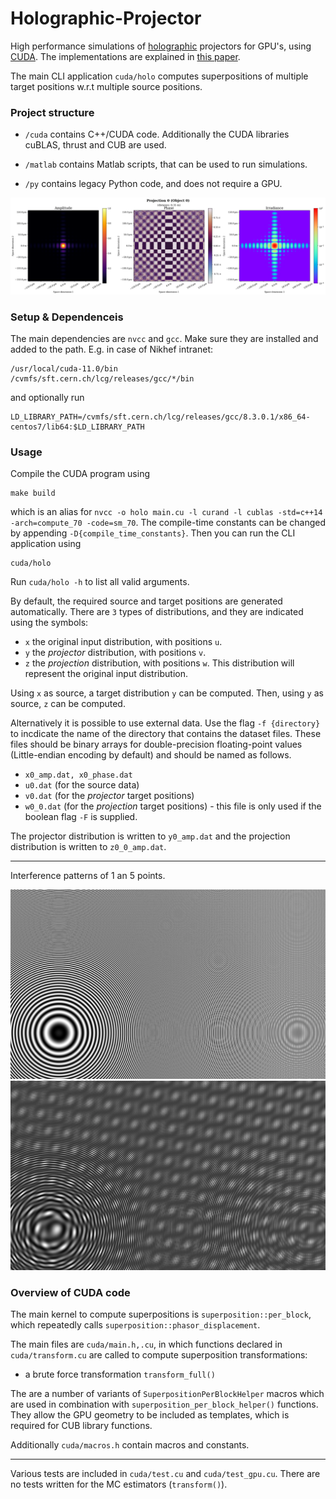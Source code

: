 # Holographic-Projector

High performance simulations of [holographic](https://en.wikipedia.org/wiki/Holography) projectors for GPU's, using [CUDA](https://docs.nvidia.com/cuda/).
The implementations are explained in [this paper](https://link.springer.com/chapter/10.1007/978-3-030-77970-2_11
).

The main CLI application `cuda/holo` computes superpositions of multiple target positions w.r.t multiple source positions.


### Project structure

- `/cuda` contains C++/CUDA code. Additionally the CUDA libraries cuBLAS, thrust and CUB are used.

- `/matlab` contains Matlab scripts, that can be used to run simulations.

- `/py` contains legacy Python code, and does not require a GPU.


<img src='img_readme/True_MC.png' alt='Holographic Projection Example'>


### Setup & Dependenceis

The main dependencies are `nvcc` and `gcc`. Make sure they are installed and added to the path.
E.g. in case of Nikhef intranet:
```
/usr/local/cuda-11.0/bin
/cvmfs/sft.cern.ch/lcg/releases/gcc/*/bin
```
and optionally run
```
LD_LIBRARY_PATH=/cvmfs/sft.cern.ch/lcg/releases/gcc/8.3.0.1/x86_64-centos7/lib64:$LD_LIBRARY_PATH
```

### Usage

Compile the CUDA program using
```
make build
```
which is an alias for `nvcc -o holo main.cu -l curand -l cublas -std=c++14 -arch=compute_70 -code=sm_70`.
The compile-time constants can be changed by appending `-D{compile_time_constants}`.
Then you can run the CLI application using
```
cuda/holo
```
Run `cuda/holo -h` to list all valid arguments.


By default, the required source and target positions are generated automatically.
There are `3` types of distributions, and they are indicated using the symbols:
- `x` the original input distribution, with positions `u`.
- `y` the _projector_ distribution, with positions `v`.
- `z` the _projection_ distribution, with positions `w`. This distribution will represent the original input distribution.

Using `x` as source, a target distribution `y` can be computed. 
Then, using `y` as source, `z` can be computed.

Alternatively it is possible to use external data.
Use the flag `-f {directory}` to incdicate the name of the directory that contains the dataset files.
These files should be binary arrays for double-precision floating-point values (Little-endian encoding by default) and should be named as follows.
- `x0_amp.dat, x0_phase.dat`
- `u0.dat` (for the source data)
- `v0.dat` (for the _projector_ target positions)
- `w0_0.dat` (for the _projection_ target positions) - this file is only used if the boolean flag `-F` is supplied.

The projector distribution is written to `y0_amp.dat` and the projection distribution is written to `z0_0_amp.dat`.



---

Interference patterns of 1 an 5 points.

<img src='img_readme/1pt.png' alt='Interference Pattern 1 Point'>

<img src='img_readme/5pt.png' alt='Interference Pattern 5 Points'>





### Overview of CUDA code

The main kernel to compute superpositions is `superposition::per_block`, 
which repeatedly calls `superposition::phasor_displacement`.

The main files are `cuda/main.h,.cu`, in which functions declared in `cuda/transform.cu` are called to compute superposition transformations:

- a brute force transformation `transform_full()`

The are a number of variants of `SuperpositionPerBlockHelper` macros which are used in combination with `superposition_per_block_helper()` functions.
They allow the GPU geometry to be included as templates, which is required for CUB library functions.

Additionally `cuda/macros.h` contain macros and constants.

---

Various tests are included in `cuda/test.cu` and `cuda/test_gpu.cu`. 
There are no tests written for the MC estimators (`transform()`).

